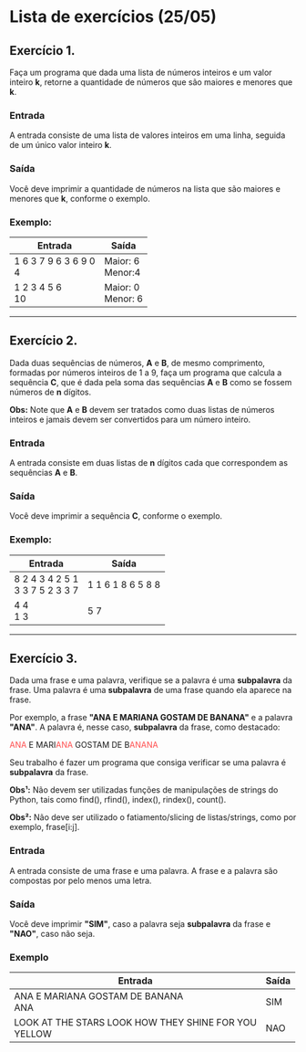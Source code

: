 # Lista de exercícios (25/05)

## Exercício 1.
Faça um programa que dada uma lista de números inteiros e um valor inteiro **k**, retorne a quantidade de números que são maiores e menores que **k**.

### Entrada
A entrada consiste de uma lista de valores inteiros em uma linha, seguida de um único valor inteiro **k**.

### Saída
Você deve imprimir a quantidade de números na lista que são maiores e menores que **k**, conforme o exemplo.

### Exemplo:
|Entrada|Saída|
|-------|-----|
|1 6 3 7 9 6 3 6 9 0<br/>4|Maior: 6<br/>Menor:4|
|1 2 3 4 5 6<br/>10|Maior: 0<br/>Menor: 6|

---

## Exercício 2.
Dada duas sequências de números, **A** e **B**, de mesmo comprimento, formadas por números inteiros de 1 a 9, faça um programa que calcula a sequência **C**, que é dada pela soma das sequências **A** e **B** como se fossem números de **n** dígitos.

**Obs:** Note que **A** e **B** devem ser tratados como duas listas de números inteiros e jamais devem ser convertidos para um número inteiro.

### Entrada
A entrada consiste em duas listas de **n** dígitos cada que correspondem as sequências **A** e **B**.

### Saída
Você deve imprimir a sequência **C**, conforme o exemplo.

### Exemplo:
|Entrada|Saída|
|-------|-----|
|8 2 4 3 4 2 5 1<br/>3 3 7 5 2 3 3 7|1 1 6 1 8 6 5 8 8|
|4 4<br/>1 3|5 7|

---

## Exercício 3.
Dada uma frase e uma palavra, verifique se a palavra é uma **subpalavra** da frase. Uma palavra é uma **subpalavra** de uma frase quando ela aparece na frase.

Por exemplo, a frase **"ANA E MARIANA GOSTAM DE BANANA"** e a palavra **"ANA"**. A palavra é, nesse caso, **subpalavra** da frase, como destacado:

<div>
    <span style="color: #ff4f4f">ANA</span> E MARI<span style="color: #ff4f4f">ANA</span> GOSTAM DE B<span style="color: #ff4f4f">ANANA</span>
</div>

Seu trabalho é fazer um programa que consiga verificar se uma palavra é **subpalavra** da frase.

**Obs¹:** Não devem ser utilizadas funções de manipulações de strings do Python, tais como find(), rfind(), index(), rindex(), count().

**Obs²:** Não deve ser utilizado o fatiamento/slicing de listas/strings, como por exemplo, frase[i:j].

### Entrada
A entrada consiste de uma frase e uma palavra. A frase e a palavra são compostas por pelo menos uma letra.

### Saída
Você deve imprimir **"SIM"**, caso a palavra seja **subpalavra** da frase e **"NAO"**, caso não seja.

### Exemplo
|Entrada|Saída|
|-------|-----|
|ANA E MARIANA GOSTAM DE BANANA<br/>ANA|SIM|
|LOOK AT THE STARS LOOK HOW THEY SHINE FOR YOU<br/>YELLOW|NAO|